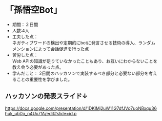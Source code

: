 # 「孫悟空Bot」
- 期間：２日間
- 人数:4人
- 工夫した点：  
ネガティブワードの検出や定期的にbotに発言させる技術の導入、ランダムメンションによって会話促進を行った点
- 苦労した点：  
Web APIの知識が足りていなかったこともあり、お互いにわからないことを教え会う必要があった点。
- 学んだこと：
2日間のハッカソンで実装するべき部分と必要ない部分を考えることの重要性を学びました。  

## ハッカソンの発表スライド↓
https://docs.google.com/presentation/d/1DKlMj2uW11G7dfJVo7uoNBxqu36huk_ubDo_n4Ux7fA/edit#slide=id.p
